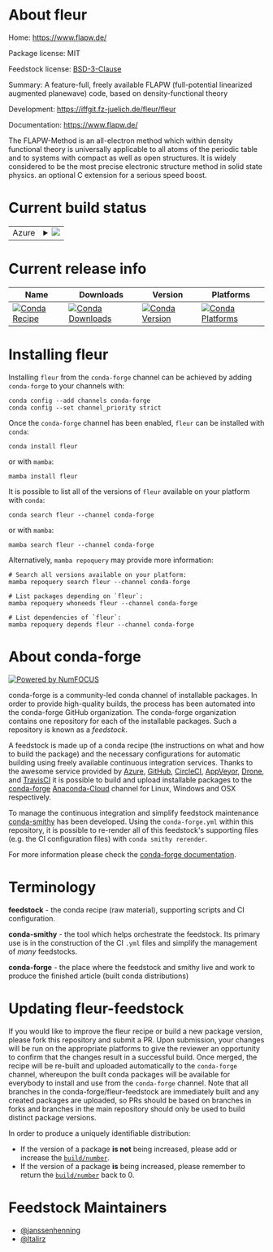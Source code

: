 About fleur
===========

Home: https://www.flapw.de/

Package license: MIT

Feedstock license: [BSD-3-Clause](https://github.com/conda-forge/fleur-feedstock/blob/main/LICENSE.txt)

Summary: A feature-full, freely available FLAPW (full-potential linearized augmented planewave) code, based on density-functional theory

Development: https://iffgit.fz-juelich.de/fleur/fleur

Documentation: https://www.flapw.de/

The FLAPW-Method is an all-electron method which within density functional theory is universally applicable to all atoms of the periodic table and to systems with compact as well as open structures. It is widely considered to be the most precise electronic structure method in solid state physics.
an optional C extension for a serious speed boost.


Current build status
====================


<table>
    
  <tr>
    <td>Azure</td>
    <td>
      <details>
        <summary>
          <a href="https://dev.azure.com/conda-forge/feedstock-builds/_build/latest?definitionId=15607&branchName=main">
            <img src="https://dev.azure.com/conda-forge/feedstock-builds/_apis/build/status/fleur-feedstock?branchName=main">
          </a>
        </summary>
        <table>
          <thead><tr><th>Variant</th><th>Status</th></tr></thead>
          <tbody><tr>
              <td>linux_64</td>
              <td>
                <a href="https://dev.azure.com/conda-forge/feedstock-builds/_build/latest?definitionId=15607&branchName=main">
                  <img src="https://dev.azure.com/conda-forge/feedstock-builds/_apis/build/status/fleur-feedstock?branchName=main&jobName=linux&configuration=linux%20linux_64_" alt="variant">
                </a>
              </td>
            </tr><tr>
              <td>osx_64</td>
              <td>
                <a href="https://dev.azure.com/conda-forge/feedstock-builds/_build/latest?definitionId=15607&branchName=main">
                  <img src="https://dev.azure.com/conda-forge/feedstock-builds/_apis/build/status/fleur-feedstock?branchName=main&jobName=osx&configuration=osx%20osx_64_" alt="variant">
                </a>
              </td>
            </tr>
          </tbody>
        </table>
      </details>
    </td>
  </tr>
</table>

Current release info
====================

| Name | Downloads | Version | Platforms |
| --- | --- | --- | --- |
| [![Conda Recipe](https://img.shields.io/badge/recipe-fleur-green.svg)](https://anaconda.org/conda-forge/fleur) | [![Conda Downloads](https://img.shields.io/conda/dn/conda-forge/fleur.svg)](https://anaconda.org/conda-forge/fleur) | [![Conda Version](https://img.shields.io/conda/vn/conda-forge/fleur.svg)](https://anaconda.org/conda-forge/fleur) | [![Conda Platforms](https://img.shields.io/conda/pn/conda-forge/fleur.svg)](https://anaconda.org/conda-forge/fleur) |

Installing fleur
================

Installing `fleur` from the `conda-forge` channel can be achieved by adding `conda-forge` to your channels with:

```
conda config --add channels conda-forge
conda config --set channel_priority strict
```

Once the `conda-forge` channel has been enabled, `fleur` can be installed with `conda`:

```
conda install fleur
```

or with `mamba`:

```
mamba install fleur
```

It is possible to list all of the versions of `fleur` available on your platform with `conda`:

```
conda search fleur --channel conda-forge
```

or with `mamba`:

```
mamba search fleur --channel conda-forge
```

Alternatively, `mamba repoquery` may provide more information:

```
# Search all versions available on your platform:
mamba repoquery search fleur --channel conda-forge

# List packages depending on `fleur`:
mamba repoquery whoneeds fleur --channel conda-forge

# List dependencies of `fleur`:
mamba repoquery depends fleur --channel conda-forge
```


About conda-forge
=================

[![Powered by
NumFOCUS](https://img.shields.io/badge/powered%20by-NumFOCUS-orange.svg?style=flat&colorA=E1523D&colorB=007D8A)](https://numfocus.org)

conda-forge is a community-led conda channel of installable packages.
In order to provide high-quality builds, the process has been automated into the
conda-forge GitHub organization. The conda-forge organization contains one repository
for each of the installable packages. Such a repository is known as a *feedstock*.

A feedstock is made up of a conda recipe (the instructions on what and how to build
the package) and the necessary configurations for automatic building using freely
available continuous integration services. Thanks to the awesome service provided by
[Azure](https://azure.microsoft.com/en-us/services/devops/), [GitHub](https://github.com/),
[CircleCI](https://circleci.com/), [AppVeyor](https://www.appveyor.com/),
[Drone](https://cloud.drone.io/welcome), and [TravisCI](https://travis-ci.com/)
it is possible to build and upload installable packages to the
[conda-forge](https://anaconda.org/conda-forge) [Anaconda-Cloud](https://anaconda.org/)
channel for Linux, Windows and OSX respectively.

To manage the continuous integration and simplify feedstock maintenance
[conda-smithy](https://github.com/conda-forge/conda-smithy) has been developed.
Using the ``conda-forge.yml`` within this repository, it is possible to re-render all of
this feedstock's supporting files (e.g. the CI configuration files) with ``conda smithy rerender``.

For more information please check the [conda-forge documentation](https://conda-forge.org/docs/).

Terminology
===========

**feedstock** - the conda recipe (raw material), supporting scripts and CI configuration.

**conda-smithy** - the tool which helps orchestrate the feedstock.
                   Its primary use is in the construction of the CI ``.yml`` files
                   and simplify the management of *many* feedstocks.

**conda-forge** - the place where the feedstock and smithy live and work to
                  produce the finished article (built conda distributions)


Updating fleur-feedstock
========================

If you would like to improve the fleur recipe or build a new
package version, please fork this repository and submit a PR. Upon submission,
your changes will be run on the appropriate platforms to give the reviewer an
opportunity to confirm that the changes result in a successful build. Once
merged, the recipe will be re-built and uploaded automatically to the
`conda-forge` channel, whereupon the built conda packages will be available for
everybody to install and use from the `conda-forge` channel.
Note that all branches in the conda-forge/fleur-feedstock are
immediately built and any created packages are uploaded, so PRs should be based
on branches in forks and branches in the main repository should only be used to
build distinct package versions.

In order to produce a uniquely identifiable distribution:
 * If the version of a package **is not** being increased, please add or increase
   the [``build/number``](https://docs.conda.io/projects/conda-build/en/latest/resources/define-metadata.html#build-number-and-string).
 * If the version of a package **is** being increased, please remember to return
   the [``build/number``](https://docs.conda.io/projects/conda-build/en/latest/resources/define-metadata.html#build-number-and-string)
   back to 0.

Feedstock Maintainers
=====================

* [@janssenhenning](https://github.com/janssenhenning/)
* [@ltalirz](https://github.com/ltalirz/)

